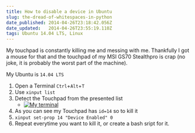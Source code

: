 ```yaml
---
title: How to disable a device in Ubuntu
slug: the-dread-of-whitespaces-in-python
date_published: 2014-04-26T23:18:42.056Z
date_updated:   2014-04-26T23:55:19.110Z
tags: Ubuntu 14.04 LTS, Linux
---
```


My touchpad is constantly killing me and messing with me. Thankfully I got a mouse for that and the touchpad of my MSI GS70 Stealthpro is crap (no joke, it is probably the worst part of the machine).

My Ubuntu is `14.04 LTS`


1. Open a Terminal `Ctrl`+`Alt`+`T`
2. Use `xinput list`
3. Detect the Touchpad from the presented list
	- [![My terminal](http://res.cloudinary.com/www-claudiordgz-com/image/upload/v1398554196/killing_touchpad_bryf1u.jpg)](http://res.cloudinary.com/www-claudiordgz-com/image/upload/v1398554196/killing_touchpad_bryf1u.jpg)
4. As you can see my Touchpad has `id=14` so to kill it
5. `xinput set-prop 14 "Device Enabled" 0`
6. Repeat everytime you want to kill it, or create a bash sript for it. 


